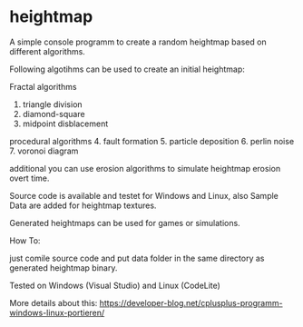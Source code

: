 # heightmap
A simple console programm to create a random heightmap based on different algorithms.

Following algotihms can be used to create an initial heightmap:

Fractal algorithms
1. triangle division
2. diamond-square
3. midpoint disblacement

procedural algorithms
4. fault formation
5. particle deposition
6. perlin noise
7. voronoi diagram

additional you can use erosion algorithms to simulate heightmap erosion overt time.

Source code is available and testet for Windows and Linux, also Sample Data are added for heightmap textures.

Generated heightmaps can be used for games or simulations.

How To:

just comile source code and put data folder in the same directory as generated heightmap binary.

Tested on Windows (Visual Studio) and Linux (CodeLite)

More details about this: https://developer-blog.net/cplusplus-programm-windows-linux-portieren/
